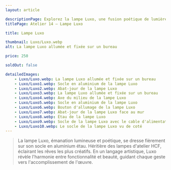 ```yaml
---
layout: article

descriptionPage: Explorez la lampe Luxo, une fusion poétique de lumière et d'art, issue de la lignée des lampes d'atelier HCF. Son socle en aluminium étau lui confère une élégance unique. Luxo incarne l'équilibre parfait entre fonctionnalité et beauté, illuminant et inspirant la réalisation de vos œuvres créatives.
titlePage: Atelier 14 — Lampe Luxo

title: Lampe Luxo

thumbnail: Luxo/Luxo.webp
alt: La lampe Luxo allumée et fixée sur un bureau

price: 250

soldOut: false

detailedImages:
    - Luxo/Luxo.webp: La lampe Luxo allumée et fixée sur un bureau
    - Luxo/Luxo1.webp: Socle en aluminium de la lampe Luxo
    - Luxo/Luxo2.webp: Abat-jour de la lampe Luxo
    - Luxo/Luxo3.webp: La lampe Luxo allumée et fixée sur un bureau
    - Luxo/Luxo4.webp: Axe du milieu de la lampe Luxo
    - Luxo/Luxo5.webp: Socle en aluminium de la lampe Luxo
    - Luxo/Luxo6.webp: Bouton d'allumage de la lampe Luxo
    - Luxo/Luxo7.webp: Abat-jour de la lampe Luxo face au mur
    - Luxo/Luxo8.webp: Étau de la lampe Luxo
    - Luxo/Luxo9.webp: Socle de la lampe Luxo avec le cable d'alimentation qui passe devant le socle
    - Luxo/Luxo10.webp: Le socle de la lampe Luxo vu de coté
---
```

> La lampe Luxo, émanation lumineuse et poétique, se dresse fièrement sur son socle en aluminium étau. Héritière des lampes d'atelier HCF, éclairant les rêves les plus créatifs. En un langage artistique, Luxo révèle l'harmonie entre fonctionnalité et beauté, guidant chaque geste vers l'accomplissement de l'œuvre.